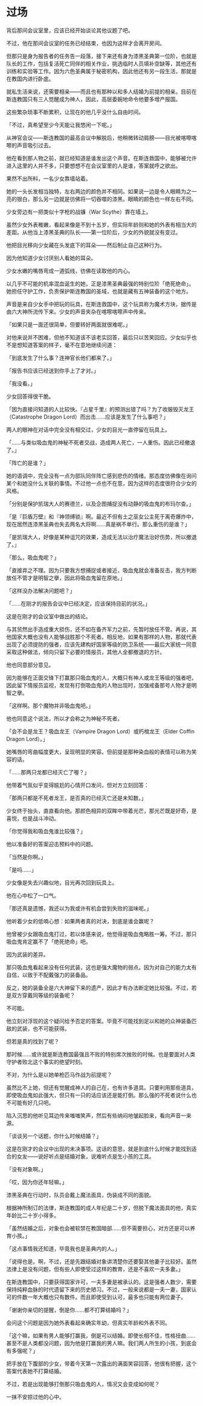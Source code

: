 # 过场

背后那间会议室里，应该已经开始谈论其他议题了吧。

不过，他在那间会议室的任务已经结束，也因为这样才会离开房间。

但那只是身为报告者的任务告一段落，接下来还有身为漆黑圣典第一位阶，也就是队长的工作，包括复活死亡同伴的相关作业，挑选临时人员填补空缺等，其他还有训练和实验等工作。因为六色圣典属于秘密机构，因此他还有另一段生活，那就是在教国内进行卧底。

就私生活来说，还需要相亲——而且也有那种以和多人结婚为前提的相亲。目前在斯连教国只有三人觉醒成为神人，因此，高层委婉地命令他要多增产报国。

这些繁杂琐事不断累积，让现在的他几乎没什么自由时间。

「不过，真希望至少今天能让我悠闲一下呢。」

从神官会议——斯连教国的最高会议中解脱后，他稍微转动肩膀——目光被喀嚓喀嚓的声音吸引过去。

他在看到那人物之前，就已经知道是谁发出这个声音。在斯连救国中，能够被允许进入这里的人并不多，只要想想不在会议室里的人是谁，答案就呼之欲出。

果然不出所料，一名少女靠墙站着。

她的一头长发相当独特，左右两边的颜色并不相同。如果说一边是令人眼睛为之一亮的银白，那么另一边就是彷佛将一切吞噬的漆黑。眼睛的颜色也一样左右不同。

少女旁边有一把类似十字枪的战镰（War Scythe）靠在墙上。

虽然少女外表稚嫩，看起来像是不到十五岁，但实际年龄则和她的外表有相当大的差距。从他当上漆黑圣典的队长——第一位阶后，少女的外貌就没有变过。

他把目光移向少女藏在头发底下的耳朵——然后制止自己这种行为。

因为他知道少女讨厌别人看她的耳朵。

少女水嫩的嘴唇弯成一道弧线，彷佛在读取他的内心。

以几乎不可能的机率混血诞生的她，正是漆黑圣典最强的特别位阶「绝死绝命」。她担任守护工作，负责保护斯连教国的圣域，也就是藏有五神装备的这个地方。

声音是来自少女手中把玩的玩具，在斯连救国中，这个玩具称为魔术方块，据传是由六大神所流传下来。少女的声音夹杂在喀嚓喀嚓声中传来。

「如果只是一面还很简单，但要转好两面就很难呢。」

对他来说并不困难，但他不知道该不该老实回答，最后只以苦笑回应。少女似乎也不是想知道答案的样子，毫不在意地继续问道：

「到底发生了什么事？连神官长他们都来了。」

「报告书应该已经送到你手上了才对。」

「我没看。」

少女回答得很干脆。

「因为直接问知道的人比较快。『占星千里』的预测出错了吗？为了收服毁灭龙王（Catastrophe Dragon Lord）而出击……应该是发生了什么事吧？」

两人的眼神在对话中完全没有相交过，少女的目光一直停留在玩具上。

「……与类似吸血鬼的神秘不死者交战，造成两人死亡，一人重伤。因此已经撤退了。」

「阵亡的是谁？」

她的语调中，完全没有一点为部队同伴阵亡感到悲伤的情绪。那态度彷佛像在询问某个和她没什么关联的事情。不过他一点也不在意，因为这样的态度很符合少女的风格。

「分别是保护凯瑞大人的赛德兰，以及企图捕捉没有动静的吸血鬼的布玛尔查。」

「是『巨盾万壁』和『神领缚锁』啊。最近不但有土之巫女公主死于离奇爆炸中，现在居然连漆黑圣典也失去两名大将啊……真是祸不单行。那么重伤的是谁？」

「是凯瑞大人，好像是某种诅咒的效果，造成无法以治疗魔法治好伤势，所以撤退了。」

「那么，吸血鬼呢？」

「直接弃之不理。因为只要我方想捕捉或者接近，吸血鬼就会准备反击，我方判断放任不管才是明智之擧，因此将吸血鬼留在原地。」

「这样没办法解决问题吧？」

「……在刚才的报告会议中已经决定，应该保持目前的状况。」

这是在刚才的会议室中做出的结论。

与其贸然出手造成重大损伤，还不如在备齐军力之前，先暂时放任不管。再说，其他国家大概也没有人能够战胜那个不死者。相反地，如果有那样的人物，那就代表出现了必须提防的强者，应该先建构好国家等级的防卫系统——最后大家统一同意采取这种做法，倾向只留下必要的情报员，其他人全都撤退的方针。

他也同意部分意见。

因为能够在正面交锋下打赢那只吸血鬼的人，大概只有神人或龙王等级的强者吧，因此留下情报员监视，发现有打倒吸血鬼的人物出现时，加强戒备那号人物才是明智之擧。

「这样啊。那个魔物并非吸血鬼吧。」

他也同意这个说法，所以才会称之为神秘不死者。

「会不会是龙王？吸血龙王（Vampire Dragon Lord）或朽棺龙王（Elder Coffin Dragon Lord）。」

她嘴唇的弯曲幅度更大，呈现明显的笑容。但前提是那种染血般的表情可以称为笑容的话。

「……那两只龙都已经灭亡了喔？」

他带着气氛似乎变得尴尬的心情开口发问，但对方立刻回答：

「那两只都是不死者龙王，是否真的已经灭亡还是未知数。」

少女终于抬头，直直看向他。那颜色相异的双眸中带着光芒，那光芒既是好奇，是喜悦，也是战斗冲动。

「你觉得我和吸血鬼谁比较强？」

他以准备好的答案迎击预料中的问题。

「当然是你啊。」

「是吗……」

少女像是失去兴趣似地，目光再次回到玩具上。

他在心中松了一口气。

「那还真是遗憾，我还以为我或许有机会尝到失败的滋味呢。」

他听着少女的低喃心想：如果两者真的对决，到底是谁会赢呢？

他曾被少女跟吸血鬼打过，若以体感来说，他觉得是吸血鬼略胜一筹。不过，那只吸血鬼肯定赢不了「绝死绝命」吧。

因为武装的差异。

那只吸血鬼看起来没有任何武装，这也是强大魔物的弱点。因为对自己的能力太有自信，以致于不配戴强力的装备品。

反之，她的装备全是六大神留下来的遗产，因此才有办法断定她比较强。不过，若是双方穿戴同等级的装备呢？

不可能。

他立刻对浮现的这个疑问给予否定的答案。毕竟不可能找到足以和她的众神装备匹敌的武装，也不可能获得。

但若是真的找到了呢？

那时候……或许就是斯连教国最强且不败的特别席次挫败的时候。也是要面对人类守护者败北这个事实的绝望时刻。

不对，为什么是以她单枪匹马作战为前提呢？

虽然比不上她，但还有觉醒成神人的自己在，也有许多道具。只要利用那些道具，即使吸血鬼如此强大，但只有一只的话应该还是能打倒。那么强的不死者说什么也不可能有好几只吧。

陷入沉思的他听见耳边传来嗤嗤笑声，然后有些纳闷地皱起脸来，看向声音一来源。

「谈谈另一个话题，你什么时候结婚？」

这是在刚才的会议中出现的未决事项。这话的意思，就是到底什么时候才能找到适合的女友——说好听点是结婚对象，说难听点是生小孩的工具。

「没有对象啊。」

「哎，因为你还年轻嘛。」

漆黑圣典在行动时，队员会戴上魔法面具，伪装成不同的面貌。

根据神所制订的法律，斯连教国的成人年纪是二十岁，但脱下魔法面具的他，真实年龄比二十岁小得多。

「虽然结婚之后，对象也会被软禁在教国暗部……但不需要担心，对方还是可以养育小孩。」

「这点事情我还知道，毕竟我也是圣典内的人。」

「说得也是。啊，不过，还是先跟结婚对象讲清楚你还要娶其他妻子比较好。虽然法律上是没有问题，但有些人即使受过这样的教育，还是不喜欢一夫多妻。」

在斯连教国中，只要获得国家许可，一夫多妻是被承认的。这是强者人数少，需要保持纯粹血脉的时代遗留下来的历史陋习。不过，一般来说都是一夫一妻，国家认可的件数一年大概也只有数件。而且即使受到认可，最多也只能有两位妻子。

「谢谢你亲切的提醒，倒是你……都不打算结婚吗？」

会问这个问题是因为她外表看起来确实年幼，但真实年龄和外表不同。

「这个嘛，如果有男人能够打赢我，倒是可以结婚。即使长相不佳，性格扭曲……甚至不是人类都没问题，因为他是打赢我的男人嘛。我们两人所生的小孩，到底会有多强呢？」

把手放在下腹部的少女，带着今天第一次露出的满面笑容回答，他很有把握，这个答案代表她不打算结婚。

不过，若是出现能够打倒那只吸血鬼的人，情况又会变成如何呢？

一抹不安掠过他的心中。